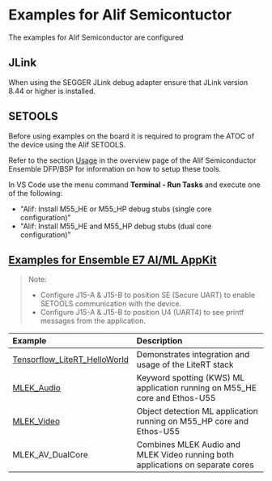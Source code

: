 # Examples for Alif Semicontuctor

The examples for Alif Semiconductor are configured 

## JLink

When using the SEGGER JLink debug adapter ensure that JLink version 8.44 or higher is installed.

## SETOOLS

Before using examples on the board it is required to program the ATOC of the device
using the Alif SETOOLS.

Refer to the section [Usage](https://www.keil.arm.com/packs/ensemble-alifsemiconductor)
in the overview page of the Alif Semiconductor Ensemble DFP/BSP for information on how
to setup these tools.

In VS Code use the menu command **Terminal - Run Tasks** and execute one of the following:

- "Alif: Install M55_HE or M55_HP debug stubs (single core configuration)"
- "Alif: Install M55_HE and M55_HP debug stubs (dual core configuration)"

## [Examples for Ensemble E7 AI/ML AppKit](./AppKit_D3)

> Note:
>
> - Configure J15-A & J15-B to position SE (Secure UART) to enable SETOOLS communication with the device.
> - Configure J15-A & J15-B to position U4 (UART4) to see printf messages from the application.

Example                            | Description
:----------------------------------|:---------------------------------
[Tensorflow_LiteRT_HelloWorld](https://www.keil.arm.com/packs/tensorflow-lite-micro-tensorflow/overview/) | Demonstrates integration and usage of the LiteRT stack
[MLEK_Audio](https://www.keil.arm.com/packs/cmsis-mlek-arm/overview/) | Keyword spotting (KWS) ML application running on M55_HE core and Ethos-U55
[MLEK_Video](https://www.keil.arm.com/packs/cmsis-mlek-arm/overview/) | Object detection  ML application running on M55_HP core and Ethos-U55
MLEK_AV_DualCore | Combines MLEK Audio and MLEK Video running both applications on separate cores


